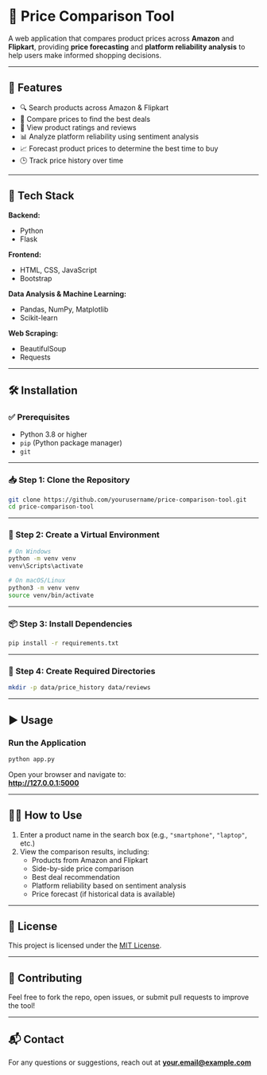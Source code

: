 
# 🛒 Price Comparison Tool

A web application that compares product prices across **Amazon** and **Flipkart**, providing **price forecasting** and **platform reliability analysis** to help users make informed shopping decisions.

---

## 🚀 Features

- 🔍 Search products across Amazon & Flipkart  
- 💸 Compare prices to find the best deals  
- 🌟 View product ratings and reviews  
- 📊 Analyze platform reliability using sentiment analysis  
- 📈 Forecast product prices to determine the best time to buy  
- 🕒 Track price history over time  

---

## 🧰 Tech Stack

**Backend:**  
- Python  
- Flask  

**Frontend:**  
- HTML, CSS, JavaScript  
- Bootstrap  

**Data Analysis & Machine Learning:**  
- Pandas, NumPy, Matplotlib  
- Scikit-learn  

**Web Scraping:**  
- BeautifulSoup  
- Requests  

---

## 🛠️ Installation

### ✅ Prerequisites

- Python 3.8 or higher  
- `pip` (Python package manager)  
- `git`  

---

### 📥 Step 1: Clone the Repository

```bash
git clone https://github.com/yourusername/price-comparison-tool.git
cd price-comparison-tool
```

---

### 🧪 Step 2: Create a Virtual Environment

```bash
# On Windows
python -m venv venv
venv\Scripts\activate

# On macOS/Linux
python3 -m venv venv
source venv/bin/activate
```

---

### 📦 Step 3: Install Dependencies

```bash
pip install -r requirements.txt
```

---

### 📁 Step 4: Create Required Directories

```bash
mkdir -p data/price_history data/reviews
```

---

## ▶️ Usage

### Run the Application

```bash
python app.py
```

Open your browser and navigate to:  
**http://127.0.0.1:5000**

---

## 🧑‍💻 How to Use

1. Enter a product name in the search box (e.g., `"smartphone"`, `"laptop"`, etc.)
2. View the comparison results, including:
   - Products from Amazon and Flipkart  
   - Side-by-side price comparison  
   - Best deal recommendation  
   - Platform reliability based on sentiment analysis  
   - Price forecast (if historical data is available)  

---

## 📌 License

This project is licensed under the [MIT License](LICENSE).

---

## 🤝 Contributing

Feel free to fork the repo, open issues, or submit pull requests to improve the tool!

---

## 📬 Contact

For any questions or suggestions, reach out at **your.email@example.com**
